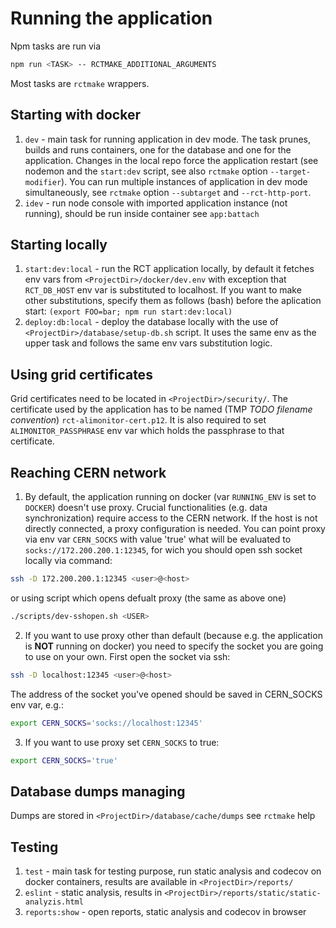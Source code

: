 # Running the application

Npm tasks are run via 
```bash
npm run <TASK> -- RCTMAKE_ADDITIONAL_ARGUMENTS
```
Most tasks are `rctmake` wrappers.

## Starting with docker
1. `dev` - main task for running application in dev mode. The task prunes, builds and runs containers, one for the database and one for the application. Changes in the local repo force the application restart (see nodemon and the `start:dev` script, see also `rctmake` option `--target-modifier`). You can run multiple instances of application in dev mode simultaneously, see `rctmake` option `--subtarget` and `--rct-http-port`.
2. `idev` - run node console with imported application instance (not running), should be run inside container see `app:battach`

## Starting locally
1. `start:dev:local` - run the RCT application locally, by default it fetches env vars from `<ProjectDir>/docker/dev.env` with exception that `RCT_DB_HOST` env var is substituted to localhost. If you want to make other substitutions, specify them as follows (bash) before the aplication start: `(export FOO=bar; npm run start:dev:local)`
2. `deploy:db:local` - deploy the database locally with the use of `<ProjectDir>/database/setup-db.sh` script. It uses the same env as the upper task and follows the same env vars substitution logic.

## Using grid certificates
Grid certificates need to be located in `<ProjectDir>/security/`. The certificate used by the application has to be named (TMP *TODO filename convention*) `rct-alimonitor-cert.p12`. It is also required to set `ALIMONITOR_PASSPHRASE` env var which holds the passphrase to that certificate.

## Reaching CERN network
1. By default, the application running on docker (var `RUNNING_ENV` is set to `DOCKER`) doesn't use proxy. Crucial functionalities (e.g. data synchronization) require access to the CERN network. If the host is not directly connected, a proxy configuration is needed. You can point proxy via env var `CERN_SOCKS` with value 'true' what will be evaluated to `socks://172.200.200.1:12345`, for wich you should open ssh socket locally via command:
```bash
ssh -D 172.200.200.1:12345 <user>@<host>
```
or using script which opens defualt proxy (the same as above one)
```bash
./scripts/dev-sshopen.sh <USER>
```

2. If you want to use proxy other than default (because  e.g. the application is <b>NOT</b> running on docker) you need to specify the socket you are going to use on your own. First open the socket via ssh:
```bash
ssh -D localhost:12345 <user>@<host>
```
The address of the socket you've opened should be saved in CERN_SOCKS env var, e.g.:
```bash
export CERN_SOCKS='socks://localhost:12345'
```
3. If you want to use proxy set `CERN_SOCKS` to true:
```bash
export CERN_SOCKS='true'
```

## Database dumps managing
Dumps are stored in `<ProjectDir>/database/cache/dumps`
see `rctmake` help


## Testing
1. `test` - main task for testing purpose, run static analysis and codecov on docker containers, results are available in `<ProjectDir>/reports/`
2. `eslint` - static analysis, results in `<ProjectDir>/reports/static/static-analyzis.html`
3. `reports:show` - open reports, static analysis and codecov in browser
